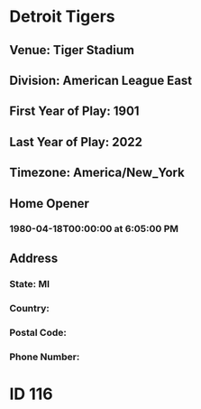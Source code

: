 # Detroit Tigers
## Venue: Tiger Stadium
## Division: American League East
## First Year of Play: 1901
## Last Year of Play: 2022
## Timezone: America/New_York
## Home Opener
### 1980-04-18T00:00:00 at 6:05:00 PM
## Address
### 
### State: MI
### Country: 
### Postal Code: 
### Phone Number: 
# ID 116